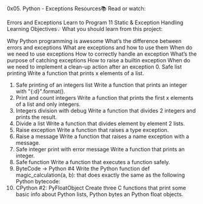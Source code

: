 0x05. Python - Exceptions
Resources📚
Read or watch:

Errors and Exceptions
Learn to Program 11 Static & Exception Handling
Learning Objectives💡
What you should learn from this project:

Why Python programming is awesome
What’s the difference between errors and exceptions
What are exceptions and how to use them
When do we need to use exceptions
How to correctly handle an exception
What’s the purpose of catching exceptions
How to raise a builtin exception
When do we need to implement a clean-up action after an exception
0. Safe list printing
Write a function that prints x elements of a list.
1. Safe printing of an integers list
Write a function that prints an integer with "{:d}".format().
2. Print and count integers
Write a function that prints the first x elements of a list and only integers.
3. Integers division with debug
Write a function that divides 2 integers and prints the result.
4. Divide a list
Write a function that divides element by element 2 lists.
5. Raise exception
Write a function that raises a type exception.
6. Raise a message
Write a function that raises a name exception with a message.
7. Safe integer print with error message
Write a function that prints an integer.
8. Safe function
Write a function that executes a function safely.
9. ByteCode -> Python #4
Write the Python function def magic_calculation(a, b): that does exactly the same as the following Python bytecode:
10. CPython #2: PyFloatObject
Create three C functions that print some basic info about Python lists, Python bytes an Python float objects.
